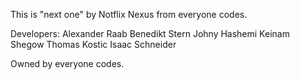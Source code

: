 This is "next one" by Notflix Nexus from everyone codes.

Developers:
Alexander Raab
Benedikt Stern
Johny Hashemi
Keinam Shegow
Thomas Kostic
Isaac Schneider

Owned by everyone codes.